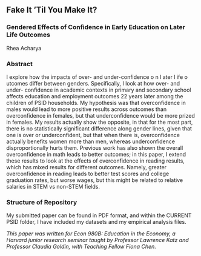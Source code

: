 ## Fake It ’Til You Make It?
### Gendered Effects of Confidence in Early Education on Later Life Outcomes
Rhea Acharya

### Abstract
I explore how the impacts of over- and under-confidence o n l ater l ife o utcomes differ
between genders. Specifically, I look at how over- and under- confidence in academic contexts in primary
and secondary school affects education and employment outcomes 22 years later among the children of PSID
households. My hypothesis was that overconfidence in males would lead to more positive results across
outcomes than overconfidence in females, but that underconfidence would be more prized in females. My
results actually show the opposite, in that for the most part, there is no statistically significant difference
along gender lines, given that one is over or underconfident, but that when there is, overconfidence
actually benefits women more than men, whereas underconfidence disproportionally hurts them. Previous
work has also shown the overall overconfidence in math leads to better outcomes; in this paper, I extend
these results to look at the effects of overconfidence in reading results, which has mixed results for
different outcomes. Namely, greater overconfidence in reading leads to better test scores and college
graduation rates, but worse wages, but this might be related to relative salaries in STEM vs non-STEM
fields.

### Structure of Repository
My submitted paper can be found in PDF format, and within the CURRENT PSID folder, I have included my datasets and my empirical analysis files.

_This paper was written for Econ 980B: Education in the Economy, a Harvard junior research seminar
taught by Professor Lawrence Katz and Professor Claudia Goldin, with Teaching Fellow Fiona Chen._
